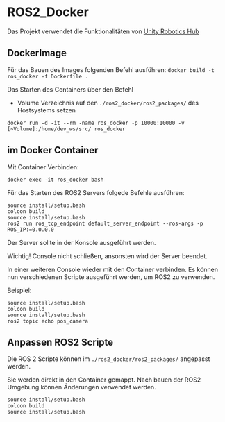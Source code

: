 # ROS2_Docker

Das Projekt verwendet die Funktionalitäten von [Unity Robotics Hub](https://github.com/Unity-Technologies/Unity-Robotics-Hub)

## DockerImage
Für das Bauen des Images folgenden Befehl ausführen:
`docker build -t ros_docker -f Dockerfile .`

Das Starten des Containers über den Befehl 

* Volume Verzeichnis auf den `./ros2_docker/ros2_packages/` des Hostsystems setzen

```
docker run -d -it --rm -name ros_docker -p 10000:10000 -v [~Volume]:/home/dev_ws/src/ ros_docker
```

## im Docker Container

Mit Container Verbinden:
```
docker exec -it ros_docker bash
```

Für das Starten des ROS2 Servers folgede Befehle ausführen:

```
source install/setup.bash
colcon build
source install/setup.bash
ros2 run ros_tcp_endpoint default_server_endpoint --ros-args -p ROS_IP:=0.0.0.0
```
Der Server sollte in der Konsole ausgeführt werden.

Wichtig! Console nicht schließen, ansonsten wird der Server beendet.

In einer weiteren Console wieder mit den Container verbinden. 
Es können nun verschiedenen Scripte ausgeführt werden, um ROS2 zu verwenden.

Beispiel:
```
source install/setup.bash
colcon build
source install/setup.bash
ros2 topic echo pos_camera
```
## Anpassen ROS2 Scripte
Die ROS 2 Scripte können im `./ros2_docker/ros2_packages/` angepasst werden. 

Sie werden direkt in den Container gemappt. Nach bauen der ROS2 Umgebung können Änderungen verwendet werden.
```
source install/setup.bash
colcon build
source install/setup.bash
```